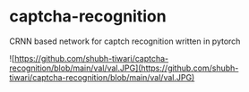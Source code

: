 # captcha-recognition
CRNN based network for captch recognition written in pytorch

![https://github.com/shubh-tiwari/captcha-recognition/blob/main/val/val.JPG](https://github.com/shubh-tiwari/captcha-recognition/blob/main/val/val.JPG)
